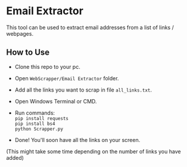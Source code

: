 # Email Extractor

This tool can be used to extract email addresses from a list of links / webpages.

## How to Use 

- Clone this repo to your pc.
- Open `WebScrapper/Email Extractor` folder.
- Add all the links you want to scrap in file `all_links.txt`.
- Open Windows Terminal or CMD.
- Run commands:<br>
	`pip install requests`<br>
	`pip install bs4`<br>
	`python Scrapper.py`	
	
- Done! You'll soon have all the links on your screen.

(This might take some time depending on the number of links you have added)
